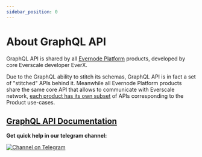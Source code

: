 ```yaml
---
sidebar_position: 0
---
```


# About GraphQL API

GraphQL API is shared by all [Evernode Platform](https://docs.everos.dev/evernode-platform) products, developed by
core Everscale developer EverX. 

Due to the GraphQL ability to stitch its schemas, GraphQL API is in fact a set of "stitched" APIs behind it. Meanwhile all Evernode Platform products share the same core API that allows to communicate with Everscale network, [each product has its own subset](https://docs.everos.dev/evernode-platform/products/functionality-comparison) of APIs corresponding to the Product use-cases.  

## [GraphQL API Documentation](https://docs.evercloud.dev/reference/graphql-api/quick-start)


**Get quick help in our telegram channel:**

[![Channel on Telegram](https://img.shields.io/badge/chat-on%20telegram-9cf.svg)](https://t.me/ever_sdk)

